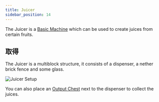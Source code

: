 ```yaml
---
title: Juicer
sidebar_position: 14
---
```


The Juicer is a [Basic Machine](/docs/Slimefun/Basic-Machines) which can be used to create juices from certain fruits.

## 取得

The Juicer is a multiblock structure, it consists of a dispenser, a nether brick fence and some glass.

![Juicer Setup](https://raw.githubusercontent.com/TheBusyBiscuit/Slimefun4-Wiki/master/images/multiblock-juicer.png)

You can also place an [Output Chest](Output-Chest) next to the dispenser to collect the juices.
